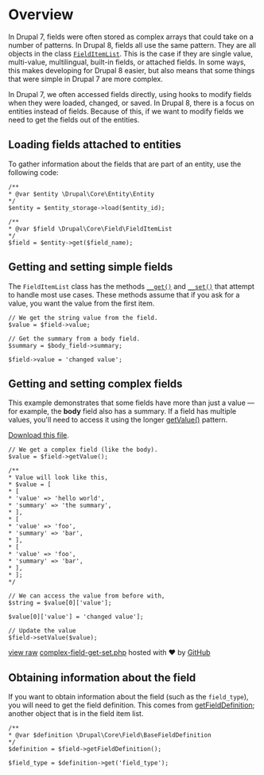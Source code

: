 <!--
{
"name" : "drupal-8-loading-and-editing-fields",
"version" : "0.0.1",
"title" : "Lesson 7.1 - Loading and editing fields",
"description" : "Loading and editing fields",
"freshnessDate" : 2015-12-11,
"homepage" : "https://docs.acquia.com/articles/drupal-8-loading-and-editing-fields",
"canonicalSource" : "https://docs.acquia.com/articles/drupal-8-loading-and-editing-fields",
"license" : "CC BY-SA"
}
-->

<!-- @section -->

# Overview

In Drupal 7, fields were often stored as complex arrays that could take on a number of patterns. In Drupal 8, fields all use the same pattern. They are all objects in the class [`FieldItemList`](https://api.drupal.org/api/drupal/core%21lib%21Drupal%21Core%21Field%21FieldItemList.php/class/FieldItemList/8). This is the case if they are single value, multi-value, multilingual, built-in fields, or attached fields. In some ways, this makes developing for Drupal 8 easier, but also means that some things that were simple in Drupal 7 are more complex.

In Drupal 7, we often accessed fields directly, using hooks to modify fields when they were loaded, changed, or saved. In Drupal 8, there is a focus on entities instead of fields. Because of this, if we want to modify fields we need to get the fields out of the entities.

<!-- @section -->

## Loading fields attached to entities

To gather information about the fields that are part of an entity, use the following code:

```
/**
* @var $entity \Drupal\Core\Entity\Entity
*/
$entity = $entity_storage->load($entity_id);

/**
* @var $field \Drupal\Core\Field\FieldItemList
*/
$field = $entity->get($field_name);
```

<!-- @section -->

## Getting and setting simple fields

The `FieldItemList` class has the methods [`__get()`](https://api.drupal.org/api/drupal/core%21lib%21Drupal%21Core%21Field%21FieldItemList.php/function/FieldItemList%3A%3A__get/8) and [`__set()`](https://api.drupal.org/api/drupal/core%21lib%21Drupal%21Core%21Field%21FieldItemList.php/function/FieldItemList%3A%3A__set/8) that attempt to handle most use cases. These methods assume that if you ask for a value, you want the value from the first item.

```
// We get the string value from the field.
$value = $field->value;

// Get the summary from a body field.
$summary = $body_field->summary;

$field->value = 'changed value';
```

<!-- @section -->

## Getting and setting complex fields

This example demonstrates that some fields have more than just a value — for example, the **body** field also has a summary. If a field has multiple values, you'll need to access it using the longer [getValue()](https://api.drupal.org/api/drupal/core%21lib%21Drupal%21Core%21Field%21FieldItemList.php/function/FieldItemList%3A%3AgetValue/8) pattern.

[Download this file](https://gist.github.com/acquialibrary/6d7b7aff228ce341f55f/archive/2d6d408853c562849266b7856fd0fc424574b112.zip).

 ```
 // We get a complex field (like the body).
 $value = $field->getValue();

 /**
 * Value will look like this,
 * $value = [
 * [
 * 'value' => 'hello world',
 * 'summary' => 'the summary',
 * ],
 * [
 * 'value' => 'foo',
 * 'summary' => 'bar',
 * ],
 * [
 * 'value' => 'foo',
 * 'summary' => 'bar',
 * ],
 * ];
 */

 // We can access the value from before with,
 $string = $value[0]['value'];

 $value[0]['value'] = 'changed value'];

 // Update the value
 $field->setValue($value);
```
[view raw](https://gist.github.com/acquialibrary/6d7b7aff228ce341f55f/raw/2d6d408853c562849266b7856fd0fc424574b112/complex-field-get-set.php) [complex-field-get-set.php](https://gist.github.com/acquialibrary/6d7b7aff228ce341f55f#file-complex-field-get-set-php) hosted with ❤ by [GitHub](https://github.com)

<!-- @task, "text" : "Make sure you know how to get and set simple and complex field values of an entity." -->

<!-- @section -->

## Obtaining information about the field

If you want to obtain information about the field (such as the `field_type`), you will need to get the field definition. This comes from [getFieldDefinition](https://api.drupal.org/api/drupal/core%21lib%21Drupal%21Core%21Field%21FieldItemList.php/function/FieldItemList%3A%3AgetFieldDefinition/8); another object that is in the field item list.

```
/**
* @var $definition \Drupal\Core\Field\BaseFieldDefinition
*/
$definition = $field->getFieldDefinition();

$field_type = $definition->get('field_type');
```

<!-- @task, "text" : "Make sure you know how to get the definition of a field." -->
